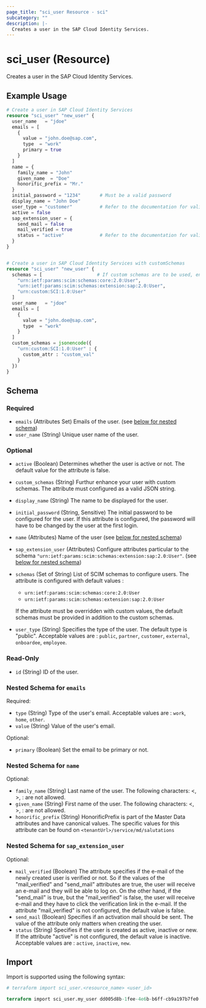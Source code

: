 ```yaml
---
page_title: "sci_user Resource - sci"
subcategory: ""
description: |-
  Creates a user in the SAP Cloud Identity Services.
---
```


# sci_user (Resource)

Creates a user in the SAP Cloud Identity Services.

## Example Usage

```terraform
# Create a user in SAP Cloud Identity Services
resource "sci_user" "new_user" {
  user_name   = "jdoe"
  emails = [
    {
      value = "john.doe@sap.com",
      type  = "work"
      primary = true
    }
  ]
  name = {
    family_name = "John"
    given_name  = "Doe"
    honorific_prefix = "Mr."
  }
  initial_password = "1234"       # Must be a valid password 
  display_name = "John Doe"
  user_type = "customer"          # Refer to the documentation for valid values
  active = false
  sap_extension_user = {
    send_mail = false
    mail_verified = true
    status = "active"             # Refer to the documentation for valid values
  }
}


# Create a user in SAP Cloud Identity Services with customSchemas
resource "sci_user" "new_user" {
  schemas = [                    # If custom schemas are to be used, ensure a valid schema ID is provided
    "urn:ietf:params:scim:schemas:core:2.0:User",
    "urn:ietf:params:scim:schemas:extension:sap:2.0:User",
    "urn:custom:SCI:1.0:User"
  ]
  user_name   = "jdoe"
  emails = [
    {
      value = "john.doe@sap.com",
      type  = "work"
    }
  ]
  custom_schemas = jsonencode({
    "urn:custom:SCI:1.0:User" : {
      custom_attr : "custom_val"
    }
  })
}
```

<!-- schema generated by tfplugindocs -->
## Schema

### Required

- `emails` (Attributes Set) Emails of the user. (see [below for nested schema](#nestedatt--emails))
- `user_name` (String) Unique user name of the user.

### Optional

- `active` (Boolean) Determines whether the user is active or not. The default value for the attribute is false.
- `custom_schemas` (String) Furthur enhance your user with custom schemas. The attribute must configured as a valid JSON string.
- `display_name` (String) The name to be displayed for the user.
- `initial_password` (String, Sensitive) The initial password to be configured for the user. If this attribute is configured, the password will have to be changed by the user at the first login.
- `name` (Attributes) Name of the user (see [below for nested schema](#nestedatt--name))
- `sap_extension_user` (Attributes) Configure attributes particular to the schema `"urn:ietf:params:scim:schemas:extension:sap:2.0:User"`. (see [below for nested schema](#nestedatt--sap_extension_user))
- `schemas` (Set of String) List of SCIM schemas to configure users. The attribute is configured with default values :
	- `urn:ietf:params:scim:schemas:core:2.0:User` 
	- `urn:ietf:params:scim:schemas:extension:sap:2.0:User` 

 	 If the attribute must be overridden with custom values, the default schemas must be provided in addition to the custom schemas.
- `user_type` (String) Specifies the type of the user. The default type is "public". Acceptable values are : `public`, `partner`, `customer`, `external`, `onboardee`, `employee`.

### Read-Only

- `id` (String) ID of the user.

<a id="nestedatt--emails"></a>
### Nested Schema for `emails`

Required:

- `type` (String) Type of the user's email. Acceptable values are : `work`, `home`, `other`.
- `value` (String) Value of the user's email.

Optional:

- `primary` (Boolean) Set the email to be primary or not.


<a id="nestedatt--name"></a>
### Nested Schema for `name`

Optional:

- `family_name` (String) Last name of the user. The following characters: <, >, : are not allowed.
- `given_name` (String) First name of the user. The following characters: <, >, : are not allowed.
- `honorific_prefix` (String) HonorificPrefix is part of the Master Data attributes and have canonical values. The specific values for this attribute can be found on `<tenantUrl>/service/md/salutations`


<a id="nestedatt--sap_extension_user"></a>
### Nested Schema for `sap_extension_user`

Optional:

- `mail_verified` (Boolean) The attribute specifies if the e-mail of the newly created user is verified or not. So if the values of the "mail_verified" and "send_mail" attributes are true, the user will receive an e-mail and they will be able to log on. On the other hand, if the "send_mail" is true, but the "mail_verified" is false, the user will receive e-mail and they have to click the verification link in the e-mail. If the attribute "mail_verified" is not configured, the default value is false.
- `send_mail` (Boolean) Specifies if an activation mail should be sent. The value of the attribute only matters when creating the user.
- `status` (String) Specifies if the user is created as active, inactive or new. If the attribute "active" is not configured, the default value is inactive. Acceptable values are : `active`, `inactive`, `new`.

## Import

Import is supported using the following syntax:

```terraform
# terraform import sci_user.<resource_name> <user_id>

terraform import sci_user.my_user dd005d8b-1fee-4e6b-b6ff-cb9a197b7fe0
```
